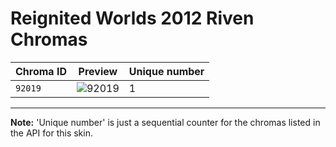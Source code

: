 # Reignited Worlds 2012 Riven Chromas

| Chroma ID | Preview | Unique number |
|---|---|---|
| `92019` | ![92019](https://raw.communitydragon.org/latest/plugins/rcp-be-lol-game-data/global/default/v1/champion-chroma-images/92/92019.png) | 1 |

---

**Note:** 'Unique number' is just a sequential counter for the chromas listed in the API for this skin.